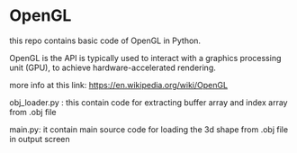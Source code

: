 # OpenGL
this repo contains basic code of OpenGL in Python.

OpenGL is the API is typically used to interact with a graphics processing unit (GPU), to achieve hardware-accelerated rendering.

more info at this link:
https://en.wikipedia.org/wiki/OpenGL

obj_loader.py : this contain code for extracting buffer array and index array from .obj file 
  
main.py: it contain main source code for loading the 3d shape from .obj file in output screen
